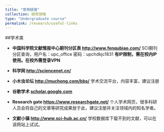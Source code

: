 ```yaml
---
title: "常用链接"
collection: 研究领域
type: "Undergraduate course"
permalink: /research/useful-links
---
```


 ##学术类

- **中国科学院文献情报中心期刊分区表 http://www.fenqubiao.com/** SCI期刊分区查询，用户名：upc_office 密码：upchdkjc1831    **有IP限制，需在校内IP使用。在校外需登录VPN** 
- **科学网 http://sciencenet.cn/**
- **小木虫论坛 http://muchong.com/bbs/** 学术交流平台，内容丰富，建议注册
- **谷歌学术 [scholar.google.com](http://muchong.com/bbs/)** 
- **Research gate https://www.researchgate.net/** 个人学术网页，很多科研人员会将自己的文章等研究成果放于此，建议注册并关注领域内的知名学者。
- **文献小镇 http://www.sci-hub.ac.cn/** 学校数据库下载不到的文献，可以在该网站上试试。

  #### 



